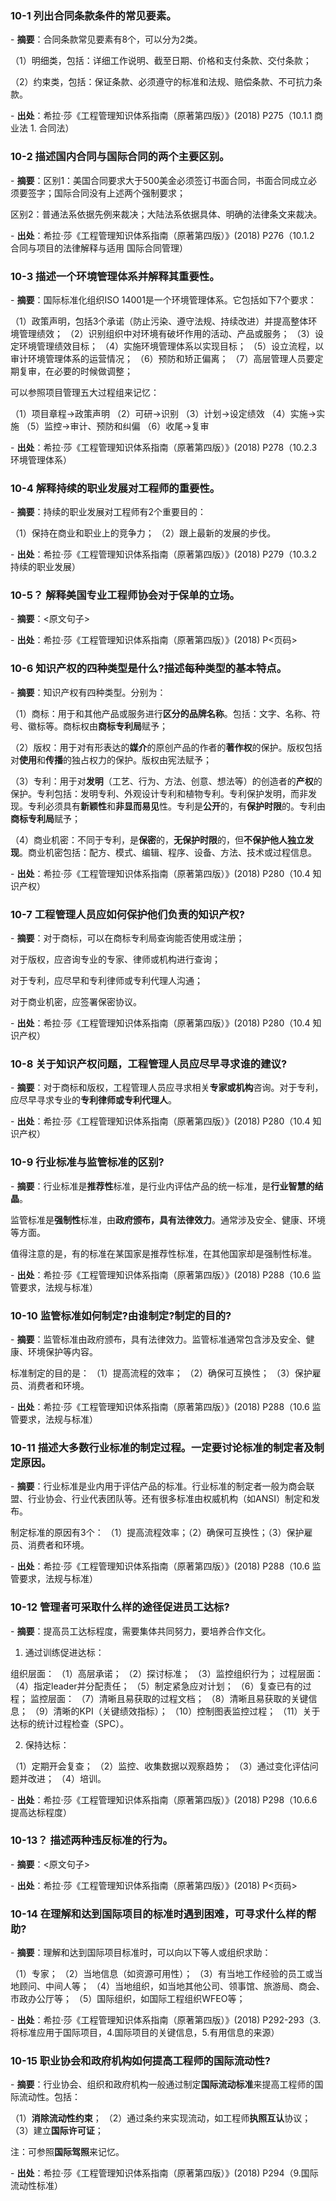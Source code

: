 ### 10-1 列出合同条款条件的常见要素。

\- **摘要**：合同条款常见要素有8个，可以分为2类。

（1）明细类，包括：详细工作说明、截至日期、价格和支付条款、交付条款；

（2）约束类，包括：保证条款、必须遵守的标准和法规、赔偿条款、不可抗力条款。

\- **出处**：希拉·莎《工程管理知识体系指南（原著第四版）》(2018) P275（10.1.1 商业法 1. 合同法）



### 10-2 描述国内合同与国际合同的两个主要区别。

\- **摘要**：区别1：美国合同要求大于500美金必须签订书面合同，书面合同成立必须要签字；国际合同没有上述两个强制要求；

区别2：普通法系依据先例来裁决；大陆法系依据具体、明确的法律条文来裁决。

\- **出处**：希拉·莎《工程管理知识体系指南（原著第四版）》(2018) P276（10.1.2 合同与项目的法律解释与适用 国际合同管理）



### 10-3 描述一个环境管理体系并解释其重要性。

\- **摘要**：国际标准化组织ISO 14001是一个环境管理体系。它包括如下7个要求：

（1）政策声明，包括3个承诺（防止污染、遵守法规、持续改进）并提高整体环境管理绩效；
（2）识别组织中对环境有破坏作用的活动、产品或服务；
（3）设定环境管理绩效目标；
（4）实施环境管理体系以实现目标；
（5）设立流程，以审计环境管理体系的运营情况；
（6）预防和矫正偏离；
（7）高层管理人员要定期复审，在必要的时候做调整；

可以参照项目管理五大过程组来记忆：

（1）项目章程→政策声明
（2）可研→识别
（3）计划→设定绩效
（4）实施→实施
（5）监控→审计、预防和纠偏
（6）收尾→复审

\- **出处**：希拉·莎《工程管理知识体系指南（原著第四版）》(2018) P278（10.2.3 环境管理体系）



### 10-4 解释持续的职业发展对工程师的重要性。

\- **摘要**：持续的职业发展对工程师有2个重要目的：

（1）保持在商业和职业上的竞争力；
（2）跟上最新的发展的步伐。

\- **出处**：希拉·莎《工程管理知识体系指南（原著第四版）》(2018) P279（10.3.2 持续的职业发展）



### 10-5？ 解释美国专业工程师协会对于保单的立场。

\- **摘要**：<原文句子>

\- **出处**：希拉·莎《工程管理知识体系指南（原著第四版）》(2018) P<页码>



### 10-6 知识产权的四种类型是什么?描述每种类型的基本特点。

\- **摘要**：知识产权有四种类型。分别为：

（1）商标：用于和其他产品或服务进行**区分的品牌名称**。包括：文字、名称、符号、徽标等。商标权由**商标专利局**赋予；

（2）版权：用于对有形表达的**媒介**的原创产品的作者的**著作权**的保护。版权包括对**使用**和**传播**的独占权力的保护。版权由宪法赋予；

（3）专利：用于对**发明**（工艺、行为、方法、创意、想法等）的创造者的**产权**的保护。专利包括：发明专利、外观设计专利和植物专利。专利保护发明，而非发现。专利必须具有**新颖性**和**非显而易见**性。专利是**公开**的，有**保护时限**的。专利由**商标专利局**赋予；

（4）商业机密：不同于专利，是**保密**的，**无保护时限**的，但**不保护他人独立发现**。商业机密包括：配方、模式、编辑、程序、设备、方法、技术或过程信息。

\- **出处**：希拉·莎《工程管理知识体系指南（原著第四版）》(2018) P280（10.4 知识产权）



### 10-7 工程管理人员应如何保护他们负责的知识产权?

\- **摘要**：对于商标，可以在商标专利局查询能否使用或注册；

对于版权，应咨询专业的专家、律师或机构进行查询；

对于专利，应尽早和专利律师或专利代理人沟通；

对于商业机密，应签署保密协议。

\- **出处**：希拉·莎《工程管理知识体系指南（原著第四版）》(2018) P280（10.4 知识产权）



### 10-8 关于知识产权问题，工程管理人员应尽早寻求谁的建议?

\- **摘要**：对于商标和版权，工程管理人员应寻求相关**专家或机构**咨询。对于专利，应尽早寻求专业的**专利律师或专利代理人**。

\- **出处**：希拉·莎《工程管理知识体系指南（原著第四版）》(2018) P280（10.4 知识产权）



### 10-9 行业标准与监管标准的区别?

\- **摘要**：行业标准是**推荐性**标准，是行业内评估产品的统一标准，是**行业智慧的结晶**。

监管标准是**强制性**标准，由**政府颁布，具有法律效力**。通常涉及安全、健康、环境等方面。

值得注意的是，有的标准在某国家是推荐性标准，在其他国家却是强制性标准。

\- **出处**：希拉·莎《工程管理知识体系指南（原著第四版）》(2018) P288（10.6 监管要求，法规与标准）



### 10-10 监管标准如何制定?由谁制定?制定的目的?

\- **摘要**：监管标准由政府颁布，具有法律效力。监管标准通常包含涉及安全、健康、环境保护等内容。

标准制定的目的是：
（1）提高流程的效率；
（2）确保可互换性；
（3）保护雇员、消费者和环境。

\- **出处**：希拉·莎《工程管理知识体系指南（原著第四版）》(2018) P288（10.6 监管要求，法规与标准）



### 10-11 描述大多数行业标准的制定过程。一定要讨论标准的制定者及制定原因。

\- **摘要**：行业标准是业内用于评估产品的标准。行业标准的制定者一般为商会联盟、行业协会、行业代表团队等。还有很多标准由权威机构（如ANSI）制定和发布。

制定标准的原因有3个：
（1）提高流程效率；（2）确保可互换性；（3）保护雇员、消费者和环境。

\- **出处**：希拉·莎《工程管理知识体系指南（原著第四版）》(2018) P288（10.6 监管要求，法规与标准）



### 10-12 管理者可采取什么样的途径促进员工达标?

\- **摘要**：提高员工达标程度，需要集体共同努力，要培养合作文化。

1. 通过训练促进达标：

  组织层面：
  （1）高层承诺；
  （2）探讨标准；
  （3）监控组织行为；
  过程层面：
  （4）指定leader并分配责任；
  （5）制定紧急应对计划；
  （6）复查已有的过程；
  监控层面：
  （7）清晰且易获取的过程文档；
  （8）清晰且易获取的关键信息；
  （9）清晰的KPI（关键绩效指标）；
  （10）控制图表监控过程；
  （11）关于达标的统计过程检查（SPC）。

2. 保持达标：

  （1）定期开会复查；
  （2）监控、收集数据以观察趋势；
  （3）通过变化评估问题并改进；
  （4）培训。

\- **出处**：希拉·莎《工程管理知识体系指南（原著第四版）》(2018) P298（10.6.6 提高达标程度）



### 10-13？ 描述两种违反标准的行为。

\- **摘要**：<原文句子>

\- **出处**：希拉·莎《工程管理知识体系指南（原著第四版）》(2018) P<页码>



### 10-14 在理解和达到国际项目的标准时遇到困难，可寻求什么样的帮助?

\- **摘要**：理解和达到国际项目标准时，可以向以下等人或组织求助：

（1）专家；
（2）当地信息（如资源可用性）；
（3）有当地工作经验的员工或当地顾问、中间人等；
（4）当地组织，如当地其他公司、领事馆、旅游局、商会、市政办公厅等；
（5）国际组织，如国际工程组织WFEO等；

\- **出处**：希拉·莎《工程管理知识体系指南（原著第四版）》(2018) P292-293（3.将标准应用于国际项目，4.国际项目的关键信息，5.有用信息的来源）



### 10-15 职业协会和政府机构如何提高工程师的国际流动性?

\- **摘要**：行业协会、组织和政府机构一般通过制定**国际流动标准**来提高工程师的国际流动性。包括：

（1）**消除流动性约束**；
（2）通过条约来实现流动，如工程师**执照互认**协议；
（3）建立**国际许可证**；

注：可参照**国际驾照**来记忆。

\- **出处**：希拉·莎《工程管理知识体系指南（原著第四版）》(2018) P294（9.国际流动性标准）

